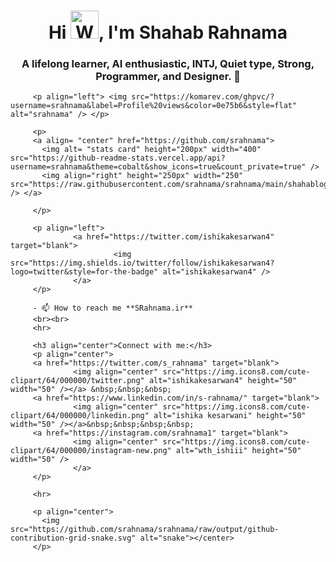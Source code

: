 <div >
         <h1 align="center">Hi <img src="https://raw.githubusercontent.com/nixin72/nixin72/master/wave.gif" 
                  alt="Waving hand animated gif"
                  height="45"
                  width="45" />, I'm Shahab Rahnama</h1>
         <h3 align="center">A lifelong learner, AI enthusiastic, INTJ, Quiet type, Strong, Programmer, and Designer. 💚</h3>

         <p align="left"> <img src="https://komarev.com/ghpvc/?username=srahnama&label=Profile%20views&color=0e75b6&style=flat" alt="srahnama" /> </p>

         <p>
         <a align= "center" href="https://github.com/srahnama">
           <img alt= "stats card" height="200px" width="400" src="https://github-readme-stats.vercel.app/api?username=srahnama&theme=cobalt&show_icons=true&count_private=true" />
           <img align="right" height="250px" width="250" src="https://raw.githubusercontent.com/srahnama/srahnama/main/shahablogo.gif" /> </a>

         </p>

         <p align="left"> 
                  <a href="https://twitter.com/ishikakesarwan4" target="blank">
                           <img src="https://img.shields.io/twitter/follow/ishikakesarwan4?logo=twitter&style=for-the-badge" alt="ishikakesarwan4" />
                  </a> 
         </p>

         - 📫 How to reach me **SRahnama.ir**
         <br><br>
         <hr>

         <h3 align="center">Connect with me:</h3>
         <p align="center">
         <a href="https://twitter.com/s_rahnama" target="blank">
                  <img align="center" src="https://img.icons8.com/cute-clipart/64/000000/twitter.png" alt="ishikakesarwan4" height="50" width="50" /></a> &nbsp;&nbsp;&nbsp;
         <a href="https://www.linkedin.com/in/s-rahnama/" target="blank">
                  <img align="center" src="https://img.icons8.com/cute-clipart/64/000000/linkedin.png" alt="ishika kesarwani" height="50" width="50" /></a>&nbsp;&nbsp;&nbsp;&nbsp;
         <a href="https://instagram.com/srahnama1" target="blank">
                  <img align="center" src="https://img.icons8.com/cute-clipart/64/000000/instagram-new.png" alt="wth_ishiii" height="50" width="50" />
                  </a>
         </p>

         <hr>

         <p align="center">
           <img src="https://github.com/srahnama/srahnama/raw/output/github-contribution-grid-snake.svg" alt="snake"></center>
         </p>
</div>
